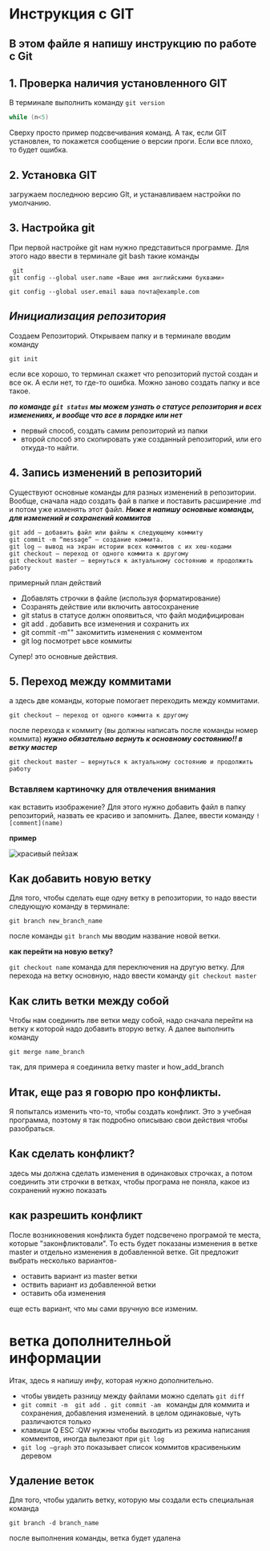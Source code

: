 # Инструкция с GIT
## В этом файле я напишу инструкцию по работе с Git
## 1. Проверка наличия установленного GIT
В терминале выполнить команду `git version` 
```C# 
while (n<5)
```
Сверху просто пример подсвечивания команд. А так, если GIT установлен, то покажется сообщение о версии проги. Если все плохо, то будет ошибка. 

## 2. Установка GIT 
загружаем последнюю версию GIt, и устанавливаем настройки по умолчанию. 

## 3. Настройка git  
При первой настройке git нам нужно представиться программе. Для этого надо ввести в терминале git bash такие команды 
```
 git 
git config --global user.name «Ваше имя английскими буквами»

git config --global user.email ваша почта@example.com
```

 ## *Инициализация репозитория* 
 Создаем Репозиторий. Открываем папку и в терминале вводим команду 
 ```
 git init
 ```
 если все хорошо, то терминал скажет что репозиторий пустой создан и все ок. А если нет, то где-то ошибка. Можно заново создать папку и все такое. 

***по команде ` git status ` мы можем узнать о статусе репозитория и всех изменениях, и вообще что все в порядке или нет***

* первый способ, создать самим репозиторий из папки 
* второй способ это скопировать уже созданный репозиторий, или его откуда-то найти. 

## 4. Запись изменений в репозиторий 

Существуют основные команды для разных изменений в репозитории. Вообще, сначала надо создать фай в папке и поставить расширение .md 
и потом уже изменять этот файл. 
***Ниже я напишу основные команды, для изменений и сохранений коммитов***
```
git add – добавить файл или файлы к следующему коммиту
git commit -m “message” – создание коммита.
git log – вывод на экран истории всех коммитов с их хеш-кодами
git checkout – переход от одного коммита к другому
git checkout master – вернуться к актуальному состоянию и продолжить работу
```
примерный план действий

* Добавлять строчки в файле (используя форматирование)
* Созранять действие или включить автосохранение 
* git status в статусе должн опоявиться, что файл модифицирован
* git add . добавить все изменения и сохранить их 
* git commit -m"" закомитить изменения с комментом 
* git log посмотрет ьвсе коммиты 

Супер! это основные действия. 

## 5. Переход между коммитами

а здесь две команды, которые помогает переходить между коммитами. 
```
git checkout – переход от одного коммита к другому
```
после перехода к коммиту (вы должны написать после команды номер коммита) ***нужно обязательно вернуть к основному состоянию!! в ветку мастер***
```
git checkout master – вернуться к актуальному состоянию и продолжить работу
```
### Вставляем картиночку для отвлечения внимания
как вставить изображение? Для этого нужно добавить файл в папку репозиторий, назвать ее красиво и запомнить. Далее, ввести команду `![comment](name)`

**пример**

![красивый пейзаж](kartinochka.jpg)

## Как добавить новую ветку 

Для того, чтобы сделать еще одну ветку в репозитории, то надо ввести следующую команду в терминале:
```
git branch new_branch_name
```
после команды `git branch` мы вводим название новой ветки. 

**как перейти на новую ветку?**

`git checkout name`  команда для переключения на другую ветку. Для перехода на ветку основную, надо ввести команду `git checkout master` 

## Как слить ветки между собой 
Чтобы нам соединить лве ветки меду собой, надо сначала перейти на ветку к которой надо добавить вторую ветку. А далее выполнить команду 
```
git merge name_branch
```
так, для примера я соединила ветку master и how_add_branch

## Итак, еще раз я говорю про конфликты. 

Я попыталсь изменить что-то, чтобы создать конфликт. Это э учебная программа, поэтому я так подробно описываю свои действия чтобы разобраться. 

## Как сделать конфликт? 

здесь мы должна сделать изменения в одинаковых строчках, а потом соединить эти строчки в ветках, чтобы програма не поняла, какое из сохранений нужно показать
## как разрешить конфликт 
После возникновения конфликта будет подсвечено програмой те места, которые "законфликтовали". То есть будет показаны изменения в ветке master и отдельно изменения в добавленной ветке. Git предложит выбрать несколько вариантов- 

* оставить вариант из master ветки 
* оствить вариант из добавленной ветки
* оставить оба изменения

еще есть вариант, что мы сами вручную все изменим. 



# ветка дополнителньой информации 

Итак, здесь я напишу инфу, которая нужно дополнительно.

* чтобы увидеть разницу между файлами можно сделать `git diff`
* ```git commit -m  git add . git commit -am ``` команды для коммита и сохранения, добавления изменений. в целом одинаковые, чуть различаются только 
* клавиши Q ESC :QW нужны чтобы выходить из режима написания комментов, иногда вылезают при `git log`
* `git log –graph` это показывает список коммитов красивеньким деревом

## Удаление веток 
Для того, чтобы удалить ветку, которую мы создали есть специальная команда 
```
git branch -d branch_name
```
после выполнения команды, ветка будет удалена
